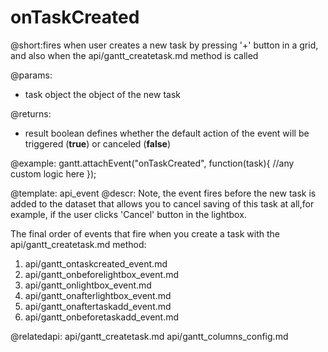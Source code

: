 onTaskCreated
=============
@short:fires when user creates a new task by pressing '+' button in a grid, and also when the api/gantt_createtask.md method is called

@params:
- task		object		the object of the new task

@returns:  
  - result     boolean       defines whether the default action of the event will be triggered (<b>true</b>) or canceled (<b>false</b>) 
 
@example:
gantt.attachEvent("onTaskCreated", function(task){
    //any custom logic here
});

@template:	api_event
@descr:
Note, the event fires before the new task is added to the dataset that allows you to cancel saving of this task at all,for example, if the user clicks 'Cancel' button in the lightbox.

The final order of events that fire when you create a task with the api/gantt_createtask.md method:

1. api/gantt_ontaskcreated_event.md
2. api/gantt_onbeforelightbox_event.md
3. api/gantt_onlightbox_event.md
4. api/gantt_onafterlightbox_event.md
5. api/gantt_onaftertaskadd_event.md
6. api/gantt_onbeforetaskadd_event.md

@relatedapi:
	api/gantt_createtask.md
	api/gantt_columns_config.md
	